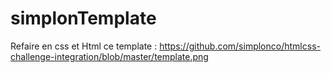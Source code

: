 # simplonTemplate

Refaire en css et Html ce template : 
https://github.com/simplonco/htmlcss-challenge-integration/blob/master/template.png
